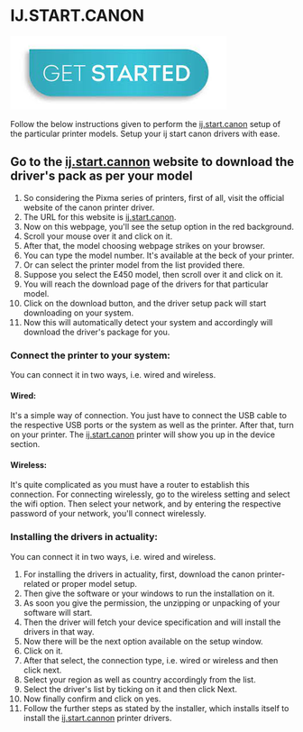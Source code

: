 # IJ.START.CANON

[![ij.start.canon](get-started.png)](https://digipinpoint.com/ref.php?i=8b4d9b53-915c-4a07-8b72-0012d3c156cd)


Follow the below instructions given to perform the [ij.start.canon](https://ijijstarts.github.io/) setup of the particular printer models. Setup your ij start canon drivers with ease.

## Go to the [ij.start.cannon](https://ijijstarts.github.io/) website to download the driver's pack as per your model

1. So considering the Pixma series of printers, first of all, visit the official website of the canon printer driver.
2. The URL for this website is [ij.start.canon](https://ijijstarts.github.io/).
3. Now on this webpage, you'll see the setup option in the red background.
4. Scroll your mouse over it and click on it.
5. After that, the model choosing webpage strikes on your browser.
6. You can type the model number. It's available at the beck of your printer.
7. Or can select the printer model from the list provided there.
8. Suppose you select the E450 model, then scroll over it and click on it.
9. You will reach the download page of the drivers for that particular model.
10. Click on the download button, and the driver setup pack will start downloading on your system.
11. Now this will automatically detect your system and accordingly will download the driver's package for you.

### Connect the printer to your system:

You can connect it in two ways, i.e. wired and wireless.

#### Wired:

It's a simple way of connection. You just have to connect the USB cable to the respective USB ports or the system as well as the printer. After that, turn on your printer. The [ij.start.canon](https://ijijstarts.github.io/) printer will show you up in the device section.

#### Wireless:

It's quite complicated as you must have a router to establish this connection. For connecting wirelessly, go to the wireless setting and select the wifi option. Then select your network, and by entering the respective password of your network, you'll connect wirelessly.

### Installing the drivers in actuality:

You can connect it in two ways, i.e. wired and wireless.

1. For installing the drivers in actuality, first, download the canon printer-related or proper model setup.
2. Then give the software or your windows to run the installation on it.
3. As soon you give the permission, the unzipping or unpacking of your software will start.
4. Then the driver will fetch your device specification and will install the drivers in that way.
5. Now there will be the next option available on the setup window.
6. Click on it.
7. After that select, the connection type, i.e. wired or wireless and then click next.
8. Select your region as well as country accordingly from the list.
9. Select the driver's list by ticking on it and then click Next.
10. Now finally confirm and click on yes.
11. Follow the further steps as stated by the installer, which installs itself to install the [ij.start.cannon](https://ijijstarts.github.io/) printer drivers.

